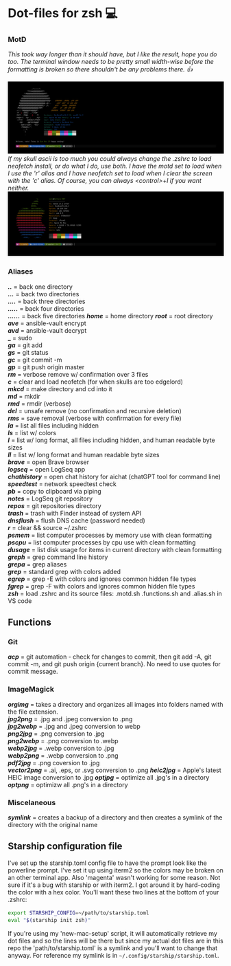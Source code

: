 # Dot-files for zsh 💻

### MotD

_This took way longer than it should have, but I like the result, hope you do too. The terminal window needs to be pretty small width-wise before the formatting is broken so there shouldn't be any problems there. 👍_

![alt text](/assets/motd-screen.png)
_If my skull ascii is too much you could always change the .zshrc to load neofetch install, or do what I do, use both. I have the motd set to load when I use the 'r' alias and I have neofetch set to load when I clear the screen with the 'c' alias. Of course, you can always &lt;control&gt;+l if you want neither._
![alt text](/assets/neofetch.png)

### Aliases

**_.._** = back one directory  
**_..._** = back two directories  
**_...._** = back three directories  
**_....._** = back four directories  
**_......_** = back five directories
**_home_** = home directory
**_root_** = root directory
**_ave_** = ansible-vault encrypt  
**_avd_** = ansible-vault decrypt  
**\_** = sudo  
**_ga_** = git add  
**_gs_** = git status  
**_gc_** = git commit -m  
**_gp_** = git push origin master  
**_rm_** = verbose remove w/ confirmation over 3 files  
**_c_** = clear and load neofetch (for when skulls are too edgelord)  
**_mkcd_** = make directory and cd into it  
**_md_** = mkdir  
**_rmd_** = rmdir (verbose)  
**_del_** = unsafe remove (no confirmation and recursive deletion)  
**_rms_** = save removal (verbose with confirmation for every file)  
**_la_** = list all files including hidden  
**_ls_** = list w/ colors  
**_l_** = list w/ long format, all files including hidden, and human readable byte sizes  
**_ll_** = list w/ long format and human readable byte sizes  
**_brave_** = open Brave browser  
**_logseq_** = open LogSeq app  
**_chathistory_** = open chat history for aichat (chatGPT tool for command line)  
**_speedtest_** = network speedtest check  
**_pb_** = copy to clipboard via piping  
**_notes_** = LogSeq git repository  
**_repos_** = git repositories directory  
**_trash_** = trash with Finder instead of system API  
**_dnsflush_** = flush DNS cache (password needed)  
**_r_** = clear && source ~/.zshrc  
**_psmem_** = list computer processes by memory use with clean formatting  
**_pscpu_** = list computer processes by cpu use with clean formatting  
**_dusage_** = list disk usage for items in current directory with clean formatting  
**_greph_** = grep command line history  
**_grepa_** = grep aliases  
**_grep_** = standard grep with colors added  
**_egrep_** = grep -E with colors and ignores common hidden file types  
**_fgrep_** = grep -F with colors and ignores common hidden file types  
**_zsh_** = load .zshrc and its source files: .motd.sh .functions.sh and .alias.sh in VS code

## Functions

### Git

**_acp_** = git automation - check for changes to commit, then git add -A, git commit -m, and git push origin {current branch}. No need to use quotes for commit message.

### ImageMagick

**_orgimg_** = takes a directory and organizes all images into folders named with the file extension.  
**_jpg2png_** = .jpg and .jpeg conversion to .png  
**_jpg2webp_** = .jpg and .jpeg conversion to webp  
**_png2jpg_** = .png conversion to .jpg  
**_png2webp_** = .png conversion to .webp  
**_webp2jpg_** = .webp conversion to .jpg  
**_webp2png_** = .webp conversion to .png  
**_pdf2jpg_** = .png coversion to .jpg  
**_vector2png_** = .ai, .eps, or .svg conversion to .png
**_heic2jpg_** = Apple's latest HEIC image conversion to .jpg
**_optjpg_** = optimize all .jpg's in a directory  
**_optpng_** = optimizw all .png's in a directory

### Miscelaneous

**_symlink_** = creates a backup of a directory and then creates a symlink of the directory with the original name

## Starship configuration file

I've set up the starship.toml config file to have the prompt look like the powerline prompt. I've set it up using iterm2 so the colors may be broken on an other terminal app. Also 'magenta' wasn't working for some reason. Not sure if it's a bug with starship or with iterm2. I got around it by hard-coding the color with a hex color.
You'll want these two lines at the bottom of your .zshrc:

```zsh
export STARSHIP_CONFIG=~/path/to/starship.toml
eval "$(starship init zsh)"
```

If you're using my 'new-mac-setup' script, it will automatically retrieve my dot files and so the lines will be there but since my actual dot files are in this repo the 'path/to/starship.toml' is a symlink and you'll want to change that anyway. For reference my symlink is in `~/.config/starship/starship.toml`.
